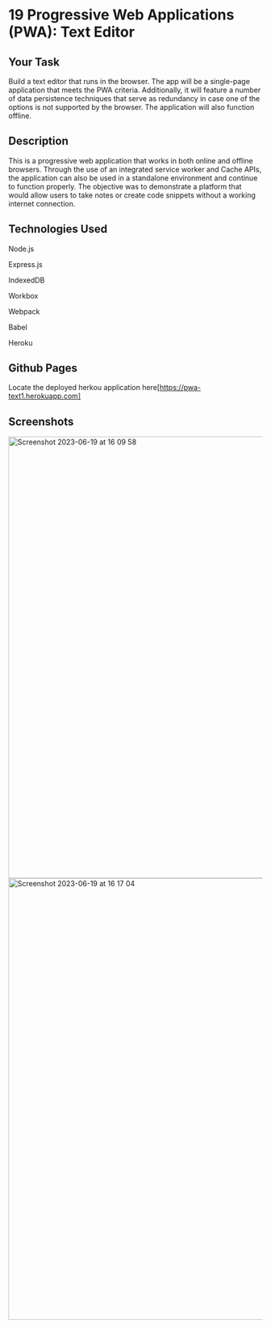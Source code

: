 # 19 Progressive Web Applications (PWA): Text Editor

## Your Task

Build a text editor that runs in the browser. The app will be a single-page application that meets the PWA criteria. Additionally, it will feature a number of data persistence techniques that serve as redundancy in case one of the options is not supported by the browser. The application will also function offline.

## Description

This is a progressive web application that works in both online and offline browsers. Through the use of an integrated service worker and Cache APIs, the application can also be used in a standalone environment and continue to function properly. The objective was to demonstrate a platform that would allow users to take notes or create code snippets without a working internet connection.

## Technologies Used

Node.js

Express.js

IndexedDB

Workbox

Webpack

Babel

Heroku

## Github Pages

Locate the deployed herkou application here[https://pwa-text1.herokuapp.com]

## Screenshots



<img width="873" alt="Screenshot 2023-06-19 at 16 09 58" src="https://github.com/Ze7Hu/PWA-Text-Editor/assets/123417090/e47ba6f3-b309-42f3-be51-d5e9ee5ea5ac">

<img width="873" alt="Screenshot 2023-06-19 at 16 17 04" src="https://github.com/Ze7Hu/PWA-Text-Editor/assets/123417090/2886a6fc-fadd-4a35-88a8-04ce3a2bfc49">





